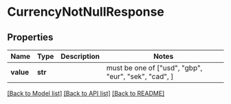 # CurrencyNotNullResponse


## Properties
Name | Type | Description | Notes
------------ | ------------- | ------------- | -------------
**value** | **str** |  |  must be one of ["usd", "gbp", "eur", "sek", "cad", ]

[[Back to Model list]](../README.md#documentation-for-models) [[Back to API list]](../README.md#documentation-for-api-endpoints) [[Back to README]](../README.md)


